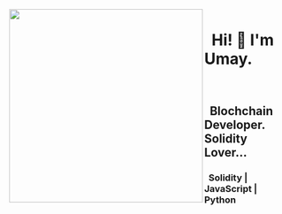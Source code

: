 <img src="https://media3.giphy.com/media/v1.Y2lkPTc5MGI3NjExNmVlMTc0MjYyNDNhY2E0N2U2MzU0MWI5OTRmZmNhNDIyYWExOTFhYyZlcD12MV9pbnRlcm5hbF9naWZzX2dpZklkJmN0PWc/bmIlbQHuyYNIEt6lD3/giphy.gif" align="left" width="350" height="350">

# <a> &nbsp; Hi! :wave: I'm Umay. </a>

<br />

## <a> &nbsp; Blochchain Developer. Solidity Lover... </a>
### <a> &nbsp; Solidity | JavaScript | Python </a>

<br />
